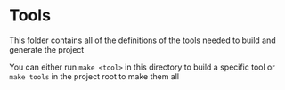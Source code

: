 # Tools

This folder contains all of the definitions of the tools
needed to build and generate the project

You can either run `make <tool>` in this directory to build a specific tool or
`make tools` in the project root to make them all
